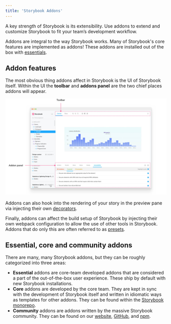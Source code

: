 ```yaml
---
title: 'Storybook Addons'
---
```


A key strength of Storybook is its extensibility. Use addons to extend and customize Storybook to fit your team’s development workflow.

Addons are integral to the way Storybook works. Many of Storybook's core features are implemented as addons! These addons are installed out of the box with [essentials](../essentials/introduction.md).

## Addon features

The most obvious thing addons affect in Storybook is the UI of Storybook itself. Within the UI the **toolbar** and **addons panel** are the two chief places addons will appear.

![Storybook addons locations](./addon-locations.jpg)

Addons can also hook into the rendering of your story in the preview pane via injecting their own [decorators](../writing-stories/decorators.md).

Finally, addons can affect the build setup of Storybook by injecting their own webpack configuration to allow the use of other tools in Storybook. Addons that do only this are often referred to as [presets](../addons/addon-types.md).

## Essential, core and community addons

There are many, many Storybook addons, but they can be roughly categorized into three areas:

- **Essential** addons are core-team developed addons that are considered a part of the out-of-the-box user experience. These ship by default with new Storybook installations.
- **Core** addons are developed by the core team. They are kept in sync with the development of Storybook itself and written in idiomatic ways as templates for other addons. They can be found within the [Storybook monorepo](https://storybook.js.org/integrations).
- **Community** addons are addons written by the massive Storybook community. They can be found on our [website](https://storybook.js.org/addons/), [GitHub](https://github.com/), and [npm](https://www.npmjs.com/).
